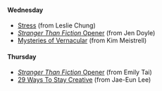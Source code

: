 
#### Wednesday
- [Stress](https://vimeo.com/51232549) (from Leslie Chung)
- [_Stranger Than Fiction_ Opener](http://www.youtube.com/watch?v=WDwTQ57YyzI) (from Jen Doyle)
- [Mysteries of Vernacular](http://www.youtube.com/watch?v=dxLLAe-k1W4#t=99) (from Kim Meistrell)

#### Thursday
- [_Stranger Than Fiction_ Opener](http://www.youtube.com/watch?v=WDwTQ57YyzI) (from Emily Tai)
- [29 Ways To Stay Creative](http://vimeo.com/24302498) (from Jae-Eun Lee)



